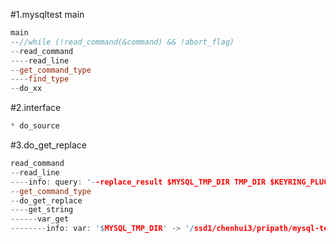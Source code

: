 #1.mysqltest main

```cpp
main
--//while (!read_command(&command) && !abort_flag)
--read_command
----read_line
--get_command_type
----find_type
--do_xx
```


#2.interface

```cpp
* do_source

```

#3.do_get_replace

```cpp
read_command
--read_line
----info: query: '--replace_result $MYSQL_TMP_DIR TMP_DIR $KEYRING_PLUGIN_OPT --plugin-dir=KEYRING_PLUGIN_PATH'
--get_command_type
--do_get_replace
----get_string
------var_get
--------info: var: '$MYSQL_TMP_DIR' -> '/ssd1/chenhui3/pripath/mysql-test/var/tmp'
```

